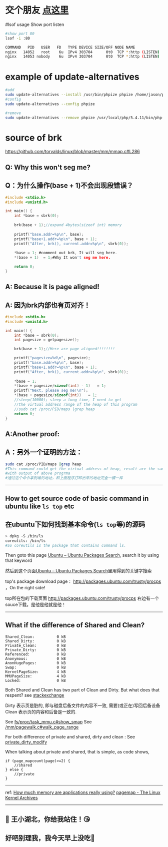 
# 交个朋友 [点这里](https://github.com/JasonSunan/frendsMaking/issues)

#lsof usage
Show port listen
```bash
#show port 80
lsof -i :80

COMMAND   PID   USER   FD   TYPE DEVICE SIZE/OFF NODE NAME
nginx   14052   root    6u  IPv4 303704      0t0  TCP *:http (LISTEN)
nginx   14053 nobody    6u  IPv4 303704      0t0  TCP *:http (LISTEN)


```

# example of update-alternatives 
```bash
#add 
sudo update-alternatives --install /usr/bin/phpize phpize /home/jason/php/5.4.11/bin/phpize 1 
#config
sudo update-alternatives --config phpize

#remove
sudo update-alternatives --remove phpize /usr/local/php/5.4.11/bin/php-phpize
```

# source of brk
https://github.com/torvalds/linux/blob/master/mm/mmap.c#L286
## Q: Why this won't seg me?
## Q：为什么操作(base + 1)不会出现段错误？
```c
#include <stdio.h>
#include <unistd.h>

int main() {
    int *base = sbrk(0);
        
    brk(base + 1);//expand 4bytes(sizeof int) memory 
                                                                        
    printf("base.addr=%p\n", base);
    printf("base+1.addr=%p\n", base + 1); 
    printf("After, brk(), current.addr=%p\n", sbrk(0));
    
    *base = 1; #comment out brk, It will seg here.
    *(base + 1)  = 1;#Why It won't seg me here.

    return 0;
}
```

## A: Because it is page aligned!
## A: 因为brk内部也有页对齐！

```C
#include <stdio.h>
#include <unistd.h>

int main() {
    int *base = sbrk(0);
    int pagesize = getpagesize();

    brk(base + 1);//Here are page aligned!!!!!!!!                       

    printf("pagesize=%d\n", pagesize);
    printf("base.addr=%p\n", base);
    printf("base+1.addr=%p\n", base + 1); 
    printf("After, brk(), current.addr=%p\n", sbrk(0));
    
    *base = 1;
    *(base + pagesize/sizeof(int) - 1)   = 1;
    printf("Next, please seg me!\n");
    *(base + pagesize/sizeof(int))   = 1;
    //sleep(10000); sleep a long time, I need to get
    //the virtual address range of the heap of this program
    //sudo cat /proc/PID/maps |grep heap
    return 0;
}

```
## A:Another proof:
## A：另外一个证明的方法：

```bash
sudo cat /proc/PID/maps |grep heap
#This command could get the virtual address of heap, result are the same
#with output of above progrma 
#通过这个命令拿到堆的地址，和上面程序打印出来的地址完全一模一样
```
---
## How to get source code of basic command in ubuntu like ```ls top``` etc
## 在ubuntu下如何找到基本命令(```ls top```等)的源码
```bash
> dpkg -S /bin/ls
coreutils: /bin/ls
#So coreutils is the package that contains command ls.
```
Then goto this page [Ubuntu – Ubuntu Packages Search](http://packages.ubuntu.com/), search it by using that keyword

然后到这个页面[Ubuntu – Ubuntu Packages Search](http://packages.ubuntu.com/)里用得到的关键字搜索

top's package download page： http://packages.ubuntu.com/trusty/procps ，On the right side!

top所在包的下载页面 http://packages.ubuntu.com/trusty/procps 右边有一个souce下载。是他是他就是他！

---

## What if the difference of Shared and Clean?
```
Shared_Clean:          0 kB
Shared_Dirty:          0 kB
Private_Clean:         0 kB
Private_Dirty:         0 kB
Referenced:            0 kB
Anonymous:             0 kB
AnonHugePages:         0 kB
Swap:                  0 kB
KernelPageSize:        4 kB
MMUPageSize:           4 kB
Locked:                0 kB
```
Both Shared and Clean has two part of Clean and Dirty. But what does that respent?
see [stackexchange](http://unix.stackexchange.com/questions/33381/getting-information-about-a-process-memory-usage-from-proc-pid-smaps)

Dirty 表示页是脏的, 即与磁盘后备文件的内容不一致, 需要(或正在)写回后备设备
Clean 表示页的内容和后备是一致的.

See [fs/proc/task_mmu.c#show_smap](https://github.com/torvalds/linux/blob/v3.18/fs/proc/task_mmu.c#L587)
See [/mm/pagewalk.c#walk_page_range](https://github.com/torvalds/linux/blob/v3.18/mm/pagewalk.c#L167)

For both difference of private and shared, dirty and clean :
See [private_dirty_modify](https://github.com/torvalds/linux/blob/v3.18/fs/proc/task_mmu.c#L496)

When talking about private and shared, that is simple, as code shows, 
```
if (page_mapcount(page)>=2) {
    //shared
} else {
    //private
}
```
---

ref: [How much memory are applications really using?](http://www.eqware.net/Articles/CapturingProcessMemoryUsageUnderLinux/)
[pagemap - The Linux Kernel Archives](https://www.kernel.org/doc/Documentation/vm/pagemap.txt)

---

## :tiger: 王小湖北，你给我站住！:kissing_heart: 

## 好吧别理我，我今天早上没吃:pill: 






